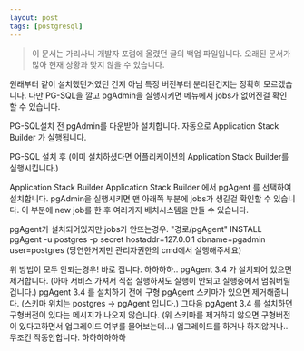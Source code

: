 ```yaml
---
layout: post
tags: [postgresql]
---
```


> 이 문서는 가리사니 개발자 포럼에 올렸던 글의 백업 파일입니다.
오래된 문서가 많아 현재 상황과 맞지 않을 수 있습니다.


원래부터 같이 설치했던거였던 건지 아님 특정 버전부터 분리된건지는 정확히 모르겠습니다.
다만 PG-SQL을 깔고 pgAdmin을 실행시키면 메뉴에서 jobs가 없어진걸 확인 할 수 있습니다.

PG-SQL설치 전
pgAdmin를 다운받아 설치합니다.
자동으로 Application Stack Builder 가 실행됩니다.

PG-SQL 설치 후
(이미 설치하셨다면 어플리케이션의 Application Stack Builder를 실행시킵니다.)

Application Stack Builder
Application Stack Builder 에서 pgAgent 를 선택하여 설치합니다.
pgAdmin을 실행시키면 맨 아래쪽 부분에 jobs가 생길걸 확인할 수 있습니다.
이 부분에 new job를 한 후 여러가지 배치시스템을 만들 수 있습니다.

pgAgent가 설치되어있지만 jobs가 안뜨는경우.
"경로/pgAgent" INSTALL pgAgent -u postgres -p secret hostaddr=127.0.0.1 dbname=pgadmin user=postgres
(당연한거지만 관리자권한의 cmd에서 실행해주세요)

위 방법이 모두 안되는경우!
바로 접니다. 하하하하..
pgAgent 3.4 가 설치되어 있으면 제거합니다.
(아마 서비스 가셔서 직접 실행하셔도 실행이 안되고 실행중에서 멈춰버릴겁니다.)
pgAgent 3.4 를 설치하기 전에  구형 pgAgent 스키마가 있으면 제거해줍니다.
(스키마 위치는 postgres -> pgAgent  입니다.)
그다음 pgAgent 3.4 를 설치하면 구형버전이 있다는 메시지가 나오지 않습니다.
(위 스키마를 제거하지 않으면 구형버전이 있다고하면서 업그레이드 여부를 물어보는데...)
업그레이드를 하거나 하지않거나.. 무조건 작동안합니다. 하하하하하하